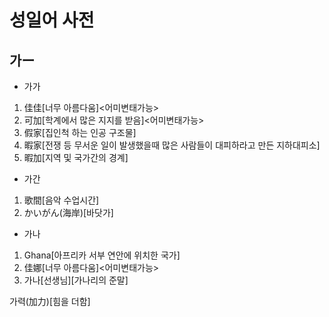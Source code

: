 # 성일어 사전
## 가ー
* 가가
1. 佳佳[너무 아름다움]<어미변태가능>
2. 可加[학계에서 많은 지지를 받음]<어미변태가능>
3. 假﻿家[집인척 하는 인공 구조물]
4. 暇﻿家[전쟁 등 무서운 일이 발생했을때 많은 사람들이 대피하라고 만든 지하대피소]
5. 暇加[지역 및 국가간의 경계]
* 가간
1. 歌間[음악 수업시간]
2. かいがん(海岸)[바닷가]
* 가나
1. Ghana[아프리카 서부 연안에 위치한 국가]
2. 佳娜[너무 아름다움]<어미변태가능>
3. 가나[선생님][가나리의 준말]









가력(加力)[힘을 더함]
